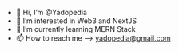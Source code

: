 - 👋 Hi, I’m @Yadopedia
- 👀 I’m interested in Web3 and NextJS
- 🌱 I’m currently learning MERN Stack
- 📫 How to reach me --> yadopedia@gmail.com

<!---
Yadopedia/Yadopedia is a ✨ special ✨ repository because its `README.md` (this file) appears on your GitHub profile.
You can click the Preview link to take a look at your changes.
--->
